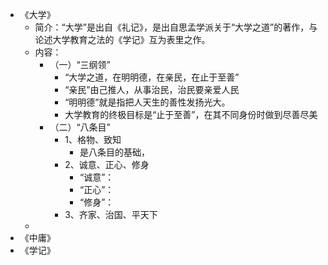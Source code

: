 - 《大学》
	- 简介：“大学”是出自《礼记》，是出自思孟学派关于“大学之道”的著作，与论述大学教育之法的《学记》互为表里之作。
	- 内容：
		- （一）“三纲领”
			- “大学之道，在明明德，在亲民，在止于至善”
			- “亲民”由己推人，从事治民，治民要亲爱人民
			- “明明德”就是指把人天生的善性发扬光大。
			- 大学教育的终极目标是“止于至善”，在其不同身份时做到尽善尽美
		- （二）“八条目”
			- 1、格物、致知
				- 是八条目的基础，
			- 2、诚意、正心、修身
				- “诚意”：
				- “正心”：
				- “修身”：
			- 3、齐家、治国、平天下
	-
- 《中庸》
- 《学记》